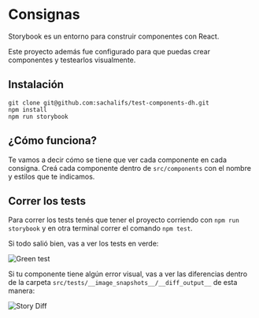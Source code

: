 # Consignas

Storybook es un entorno para construir componentes con React.

Este proyecto además fue configurado para que puedas crear componentes y testearlos visualmente.

## Instalación
```
git clone git@github.com:sachalifs/test-components-dh.git
npm install
npm run storybook
```

## ¿Cómo funciona?

Te vamos a decir cómo se tiene que ver cada componente en cada consigna.
Creá cada componente dentro de `src/components` con el nombre y estilos que te indicamos.

## Correr los tests
Para correr los tests tenés que tener el proyecto corriendo con `npm run storybook` y en otra terminal correr el comando `npm test`.

Si todo salió bien, vas a ver los tests en verde:

![Green test](https://cldup.com/qaUeWuRc4m.png "Green test")

Si tu componente tiene algún error visual, vas a ver las diferencias dentro de la carpeta `src/tests/__image_snapshots__/__diff_output__` de esta manera:

![Story Diff](https://cldup.com/Y8v3R1_YwA.png "Story Diff")



